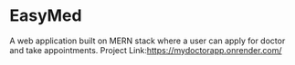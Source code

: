 # EasyMed
A web application built on MERN stack where a user can apply for doctor and take appointments.
Project Link:https://mydoctorapp.onrender.com/
